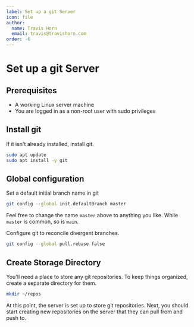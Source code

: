 ```yaml
---
label: Set up a git Server
icon: file
author:
  name: Travis Horn
  email: travis@travishorn.com
order: -6
---
```


# Set up a git Server

## Prerequisites

- A working Linux server machine
- You are logged in as a non-root user with sudo privileges

## Install git

If it isn't already installed, install git.

```sh
sudo apt update
sudo apt install -y git
```

## Global configuration

Set a default initial branch name in git

```sh
git config --global init.defaultBranch master
```

Feel free to change the name `master` above to anything you like. While `master`
is common, so is `main`.

Configure git to reconcile divergent branches.

```sh
git config --global pull.rebase false
```

## Create Storage Directory

You'll need a place to store any git repositories. To keep things organized,
create a separate directory for them.

```sh
mkdir ~/repos
```

At this point, the server is set up to store git repositories. Next, you should
start creating new repositories on the server that they can pull from and push
to.
